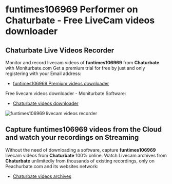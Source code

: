 # funtimes106969 Performer on Chaturbate - Free LiveCam videos downloader

## Chaturbate Live Videos Recorder

Monitor and record livecam videos of **funtimes106969** from **Chaturbate** with Moniturbate.com
Get a premium trial for free by just and only registering with your Email address:
* [funtimes106969 Premium videos downloader](https://moniturbate.com/request-demo-licence-key.html)

Free livecam videos downloader - Moniturbate Software:
* [Chaturbate videos downloader](https://moniturbate.com/moniturbate-download-software.html)

![funtimes106969 livecam videos recorder](https://peachurnet.com/templates/moniturbate-software.png)


## Capture funtimes106969 videos from the Cloud and watch your recordings on Streaming

Without the need of downloading a software, capture **funtimes106969** livecam videos from **Chaturbate** 100% online.
Watch Livecam archives from **Chaturbate** unlimitedly from thousands of existing recordings, only on Peachurbate.com and its websites network:
* [Chaturbate videos archives](https://peachurnet.com/)